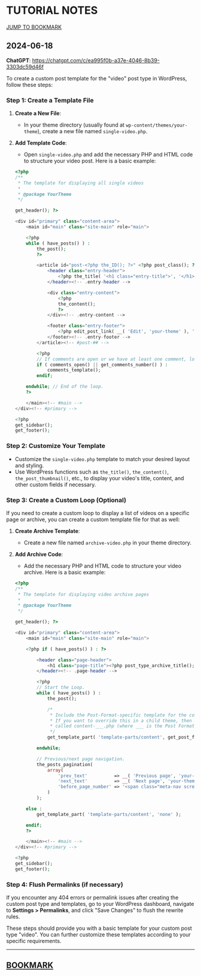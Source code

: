 <link rel="stylesheet" href="notes.css" />

# TUTORIAL NOTES

<a id="top-bookmark-btn" class="bookmark-link" href="#bookmark">JUMP TO BOOKMARK</a>


## 2024-06-18

**ChatGPT**: https://chatgpt.com/c/ea995f0b-a37e-4046-8b39-3303dc59d46f

To create a custom post template for the "video" post type in WordPress, follow these steps:

### Step 1: Create a Template File

1. **Create a New File**:
   - In your theme directory (usually found at `wp-content/themes/your-theme`), create a new file named `single-video.php`.

2. **Add Template Code**:
   - Open `single-video.php` and add the necessary PHP and HTML code to structure your video post. Here is a basic example:

   ```php
   <?php
   /**
    * The template for displaying all single videos
    *
    * @package YourTheme
    */

   get_header(); ?>

   <div id="primary" class="content-area">
       <main id="main" class="site-main" role="main">

       <?php
       while ( have_posts() ) :
           the_post();
           ?>

           <article id="post-<?php the_ID(); ?>" <?php post_class(); ?>>
               <header class="entry-header">
                   <?php the_title( '<h1 class="entry-title">', '</h1>' ); ?>
               </header><!-- .entry-header -->

               <div class="entry-content">
                   <?php
                   the_content();
                   ?>
               </div><!-- .entry-content -->

               <footer class="entry-footer">
                   <?php edit_post_link( __( 'Edit', 'your-theme' ), '<span class="edit-link">', '</span>' ); ?>
               </footer><!-- .entry-footer -->
           </article><!-- #post-## -->

           <?php
           // If comments are open or we have at least one comment, load up the comment template.
           if ( comments_open() || get_comments_number() ) :
               comments_template();
           endif;

       endwhile; // End of the loop.
       ?>

       </main><!-- #main -->
   </div><!-- #primary -->

   <?php
   get_sidebar();
   get_footer();
   ```

### Step 2: Customize Your Template

- Customize the `single-video.php` template to match your desired layout and styling.
- Use WordPress functions such as `the_title()`, `the_content()`, `the_post_thumbnail()`, etc., to display your video's title, content, and other custom fields if necessary.

### Step 3: Create a Custom Loop (Optional)

If you need to create a custom loop to display a list of videos on a specific page or archive, you can create a custom template file for that as well:

1. **Create Archive Template**:
   - Create a new file named `archive-video.php` in your theme directory.

2. **Add Archive Code**:
   - Add the necessary PHP and HTML code to structure your video archive. Here is a basic example:

   ```php
   <?php
   /**
    * The template for displaying video archive pages
    *
    * @package YourTheme
    */

   get_header(); ?>

   <div id="primary" class="content-area">
       <main id="main" class="site-main" role="main">

       <?php if ( have_posts() ) : ?>

           <header class="page-header">
               <h1 class="page-title"><?php post_type_archive_title(); ?></h1>
           </header><!-- .page-header -->

           <?php
           // Start the Loop.
           while ( have_posts() ) :
               the_post();

               /*
                * Include the Post-Format-specific template for the content.
                * If you want to override this in a child theme, then include a file
                * called content-___.php (where ___ is the Post Format name) and that will be used instead.
                */
               get_template_part( 'template-parts/content', get_post_format() );

           endwhile;

           // Previous/next page navigation.
           the_posts_pagination(
               array(
                   'prev_text'          => __( 'Previous page', 'your-theme' ),
                   'next_text'          => __( 'Next page', 'your-theme' ),
                   'before_page_number' => '<span class="meta-nav screen-reader-text">' . __( 'Page', 'your-theme' ) . ' </span>',
               )
           );

       else :
           get_template_part( 'template-parts/content', 'none' );

       endif;
       ?>

       </main><!-- #main -->
   </div><!-- #primary -->

   <?php
   get_sidebar();
   get_footer();
   ```

### Step 4: Flush Permalinks (if necessary)

If you encounter any 404 errors or permalink issues after creating the custom post type and templates, go to your WordPress dashboard, navigate to **Settings > Permalinks**, and click "Save Changes" to flush the rewrite rules.

These steps should provide you with a basic template for your custom post type "video". You can further customize these templates according to your specific requirements.

---

<a id="bookmark" href="#top-bookmark-btn" title="back to top">BOOKMARK</a>
---
